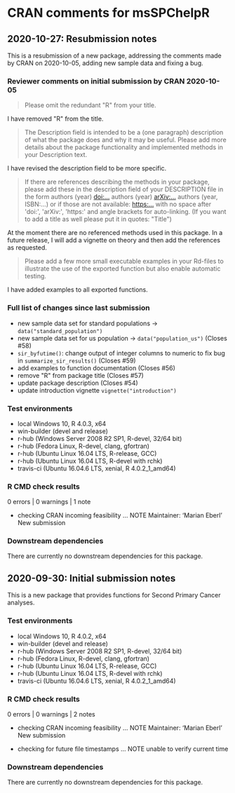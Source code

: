 # CRAN comments for msSPChelpR

## 2020-10-27: Resubmission notes

This is a resubmission of a new package, addressing the comments made by CRAN on 2020-10-05, adding new sample data and fixing a bug.

### Reviewer comments on initial submission by CRAN 2020-10-05

> Please omit the redundant "R" from your title.

I have removed "R" from the title.

> The Description field is intended to be a (one paragraph) description of what the package does and why it may be useful. Please add more details about the package functionality and implemented methods in your Description text.

I have revised the description field to be more specific.

> If there are references describing the methods in your package, please add these in the description field of your DESCRIPTION file in the form authors (year) <doi:...> authors (year) <arXiv:...> authors (year, ISBN:...) or if those are not available: <https:...> with no space after 'doi:', 'arXiv:', 'https:' and angle brackets for auto-linking. (If you want to add a title as well please put it in quotes: "Title")

At the moment there are no referenced methods used in this package. In a future release, I will add a vignette on theory and then add the references as requested.

> Please add a few more small executable examples in your Rd-files to illustrate the use of the exported function but also enable automatic testing.

I have added examples to all exported functions.

### Full list of changes since last submission
* new sample data set for standard populations -> `data("standard_population")`
* new sample data set for us population -> `data("population_us")` (Closes #58)
* `sir_byfutime()`: change output of integer columns to numeric to fix bug in `summarize_sir_results()` (Closes #59)
* add examples to function documentation (Closes #56)
* remove "R" from package title (Closes #57)
* update package description (Closes #54)
* update introduction vignette `vignette("introduction")`


### Test environments
* local Windows 10, R 4.0.3, x64
* win-builder (devel and release)
* r-hub (Windows Server 2008 R2 SP1, R-devel, 32/64 bit)
* r-hub (Fedora Linux, R-devel, clang, gfortran)
* r-hub (Ubuntu Linux 16.04 LTS, R-release, GCC)
* r-hub (Ubuntu Linux 16.04 LTS, R-devel with rchk)
* travis-ci (Ubuntu 16.04.6 LTS, xenial, R 4.0.2_1_amd64)

### R CMD check results
0 errors | 0 warnings | 1 note

* checking CRAN incoming feasibility ... NOTE
Maintainer: ‘Marian Eberl’
New submission

### Downstream dependencies
There are currently no downstream dependencies for this package.

## 2020-09-30: Initial submission notes
This is a new package that provides functions for Second Primary Cancer analyses.

### Test environments
* local Windows 10, R 4.0.2, x64
* win-builder (devel and release)
* r-hub (Windows Server 2008 R2 SP1, R-devel, 32/64 bit)
* r-hub (Fedora Linux, R-devel, clang, gfortran)
* r-hub (Ubuntu Linux 16.04 LTS, R-release, GCC)
* r-hub (Ubuntu Linux 16.04 LTS, R-devel with rchk)
* travis-ci (Ubuntu 16.04.6 LTS, xenial, R 4.0.2_1_amd64)

### R CMD check results
0 errors | 0 warnings | 2 notes

* checking CRAN incoming feasibility ... NOTE
Maintainer: ‘Marian Eberl’
New submission

* checking for future file timestamps ... NOTE
unable to verify current time

### Downstream dependencies
There are currently no downstream dependencies for this package.
